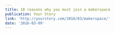```yaml
---
title: 10 reasons why you must join a makerspace
publication: Your Story
link: 'http://yourstory.com/2016/03/makerspace/'
date: '2016-03-09'
---
```


